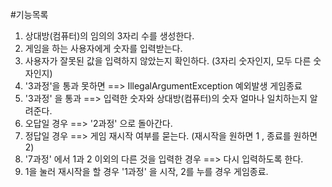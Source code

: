 #기능목록

1. 상대방(컴퓨터)의 임의의 3자리 수를 생성한다.
2. 게임을 하는 사용자에게 숫자를 입력받는다.
3. 사용자가 잘못된 값을 입력하지 않았는지 확인하다. (3자리 숫자인지, 모두 다른 숫자인지)
4. '3과정'을 통과 못하면 ==> IllegalArgumentException 예외발생 게임종료
5. '3과정' 을 통과 ==> 입력한 숫자와 상대방(컴퓨터)의 숫자 얼마나 일치하는지 알려준다.
6. 오답일 경우 ==> '2과정' 으로 돌아간다.
7. 정답일 경우 ==> 게임 재시작 여부를 묻는다. (재시작을 원하면 1 , 종료를 원하면 2)
8. '7과정' 에서 1과 2 이외의 다른 것을 입력한 경우 ==>  다시 입력하도록 한다.
9. 1을 눌러 재시작을 할 경우 '1과정' 을 시작, 2를 누를 경우 게임종료.